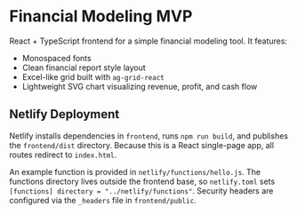 # Financial Modeling MVP

React + TypeScript frontend for a simple financial modeling tool.
It features:
- Monospaced fonts
- Clean financial report style layout
- Excel-like grid built with `ag-grid-react`
- Lightweight SVG chart visualizing revenue, profit, and cash flow

## Netlify Deployment
Netlify installs dependencies in `frontend`, runs `npm run build`, and publishes
the `frontend/dist` directory. Because this is a React single-page app, all
routes redirect to `index.html`.

An example function is provided in `netlify/functions/hello.js`. The functions
directory lives outside the frontend base, so `netlify.toml` sets
`[functions] directory = "../netlify/functions"`. Security headers are
configured via the `_headers` file in `frontend/public`.

